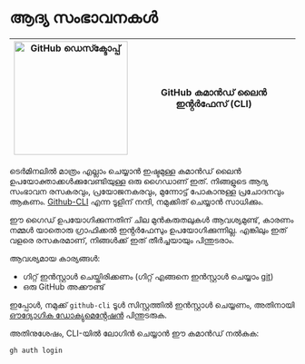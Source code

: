 # ആദ്യ സംഭാവനകൾ

| <img alt="GitHub ഡെസ്ക്ടോപ്പ്" src="https://cdn.icon-icons.com/icons2/2157/PNG/512/github_git_hub_logo_icon_132878.png" width="200"> | GitHub കമാൻഡ് ലൈൻ ഇൻ്റർഫേസ് (CLI) |
| ------------------------------------------------------------------------------------------------------------------------------- | ----------------------------------- |

ടെർമിനലിൽ മാത്രം എല്ലാം ചെയ്യാൻ ഇഷ്ടമുള്ള കമാൻഡ് ലൈൻ ഉപയോക്താക്കൾക്കുവേണ്ടിയുള്ള ഒരു ഗൈഡാണ് ഇത്. നിങ്ങളുടെ ആദ്യ സംഭാവന രസകരവും, പ്രയോജനകരവും, മുന്നോട്ട് പോകാനുള്ള പ്രചോദനവും ആകണം. [Github-CLI](https://cli.github.com/) എന്ന ടൂളിന് നന്ദി, നമുക്കിത് ചെയ്യാൻ സാധിക്കും.

ഈ ഗൈഡ് ഉപയോഗിക്കുന്നതിന് ചില മുൻകരുതലുകൾ ആവശ്യമുണ്ട്, കാരണം നമ്മൾ യാതൊരു ഗ്രാഫിക്കൽ ഇൻ്റർഫേസും ഉപയോഗിക്കുന്നില്ല. എങ്കിലും ഇത് വളരെ രസകരമാണ്, നിങ്ങൾക്ക് ഇത് തീർച്ചയായും പിന്തുടരാം.

ആവശ്യമായ കാര്യങ്ങൾ:

- ഗിറ്റ് ഇൻസ്റ്റാൾ ചെയ്തിരിക്കണം (ഗിറ്റ് എങ്ങനെ ഇൻസ്റ്റാൾ ചെയ്യാം [git](https://git-scm.com/downloads))
- ഒരു GitHub അക്കൗണ്ട്

ഇപ്പോൾ, നമുക്ക് `github-cli` ടൂൾ സിസ്റ്റത്തിൽ ഇൻസ്റ്റാൾ ചെയ്യണം, അതിനായി [ഔദ്യോഗിക ഡോക്യുമെൻ്റേഷൻ](https://github.com/cli/cli#installation) പിന്തുടരുക.

അതിനുശേഷം, CLI-യിൽ ലോഗിൻ ചെയ്യാൻ ഈ കമാൻഡ് നൽകുക:

```bash
gh auth login
